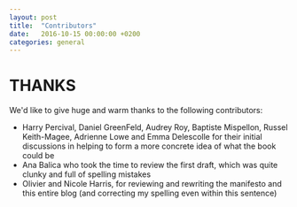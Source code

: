 ```yaml
---
layout: post
title:  "Contributors"
date:   2016-10-15 00:00:00 +0200
categories: general
---
```


# THANKS

We'd like to give huge and warm thanks to the following contributors:

- Harry Percival, Daniel GreenFeld, Audrey Roy, Baptiste Mispellon, Russel Keith-Magee, Adrienne Lowe and Emma Delescolle for their initial discussions in helping to form a more concrete idea of what the book could be
- Ana Balica who took the time to review the first draft, which was quite clunky and full of spelling mistakes
- Olivier and Nicole Harris, for reviewing and rewriting the manifesto and this entire blog (and correcting my spelling even within this sentence)
